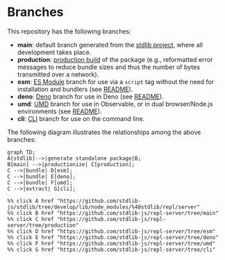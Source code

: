 <!--

@license Apache-2.0

Copyright (c) 2023 The Stdlib Authors.

Licensed under the Apache License, Version 2.0 (the "License");
you may not use this file except in compliance with the License.
You may obtain a copy of the License at

    http://www.apache.org/licenses/LICENSE-2.0

Unless required by applicable law or agreed to in writing, software
distributed under the License is distributed on an "AS IS" BASIS,
WITHOUT WARRANTIES OR CONDITIONS OF ANY KIND, either express or implied.
See the License for the specific language governing permissions and
limitations under the License.

-->

# Branches

This repository has the following branches:

-   **main**: default branch generated from the [stdlib project][stdlib-url], where all development takes place.
-   **production**: [production build][production-url] of the package (e.g., reformatted error messages to reduce bundle sizes and thus the number of bytes transmitted over a network).
-   **esm**: [ES Module][esm-url] branch for use via a `script` tag without the need for installation and bundlers (see [README][esm-readme]).
-   **deno**: [Deno][deno-url] branch for use in Deno (see [README][deno-readme]).
-   **umd**: [UMD][umd-url] branch for use in Observable, or in dual browser/Node.js environments (see [README][umd-readme]).
-   **cli**: [CLI][cli-url] branch for use on the command line.

The following diagram illustrates the relationships among the above branches:

```mermaid
graph TD;
A[stdlib]-->|generate standalone package|B;
B[main] -->|productionize| C[production];
C -->|bundle| D[esm];
C -->|bundle| E[deno];
C -->|bundle| F[umd];
C -->|extract| G[cli];

%% click A href "https://github.com/stdlib-js/stdlib/tree/develop/lib/node_modules/%40stdlib/repl/server"
%% click B href "https://github.com/stdlib-js/repl-server/tree/main"
%% click C href "https://github.com/stdlib-js/repl-server/tree/production"
%% click D href "https://github.com/stdlib-js/repl-server/tree/esm"
%% click E href "https://github.com/stdlib-js/repl-server/tree/deno"
%% click F href "https://github.com/stdlib-js/repl-server/tree/umd"
%% click G href "https://github.com/stdlib-js/repl-server/tree/cli"
```

[stdlib-url]: https://github.com/stdlib-js/stdlib/tree/develop/lib/node_modules/%40stdlib/repl/server
[production-url]: https://github.com/stdlib-js/repl-server/tree/production
[deno-url]: https://github.com/stdlib-js/repl-server/tree/deno
[deno-readme]: https://github.com/stdlib-js/repl-server/blob/deno/README.md
[umd-url]: https://github.com/stdlib-js/repl-server/tree/umd
[umd-readme]: https://github.com/stdlib-js/repl-server/blob/umd/README.md
[esm-url]: https://github.com/stdlib-js/repl-server/tree/esm
[esm-readme]: https://github.com/stdlib-js/repl-server/blob/esm/README.md
[cli-url]: https://github.com/stdlib-js/repl-server/tree/cli
